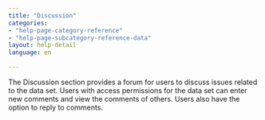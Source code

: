 ```yaml
---
title: "Discussion"
categories:
- "help-page-category-reference"
- "help-page-subcategory-reference-data"
layout: help-detail
language: en

---
```


The Discussion section provides a forum for users to discuss issues related to the data set. Users with access permissions for the data set can enter new comments and view the comments of others. Users also have the option to reply to comments.
